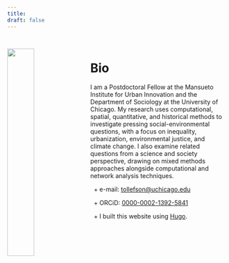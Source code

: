 ```yaml
---
title: 
draft: false
---
```


<img src="/images/portrait.jpg" style="float: left; width: 35%; margin-right: 3%; margin-bottom: 0.5em;margin-top: 2em">
</a>

</br>

# Bio

I am a Postdoctoral Fellow at the Mansueto Institute for Urban Innovation and the Department of Sociology at the University of Chicago. My research uses computational, spatial, quantitative, and historical methods to investigate pressing social-environmental questions, with a focus on inequality, urbanization, environmental justice, and climate change. I also examine related questions from a science and society perspective, drawing on mixed methods approaches alongside computational and network analysis techniques.

&nbsp; \+  e-mail: [tollefson@uchicago.edu](mailto:tollefson@uchicago.edu)

&nbsp; \+ ORCiD: <a target="_blank" href="https://orcid.org/0000-0002-1392-5841">0000-0002-1392-5841</a>

&nbsp; \+ I built this website using <a target="_blank" href="https://gohugo.io">Hugo</a>.





